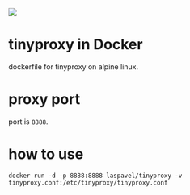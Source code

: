 ![](https://img.shields.io/github/v/release/laspavel/tinyproxy-docker)

# tinyproxy in Docker
dockerfile for tinyproxy on alpine linux.

# proxy port
port is ```8888```.

# how to use
```docker run -d -p 8888:8888 laspavel/tinyproxy -v tinyproxy.conf:/etc/tinyproxy/tinyproxy.conf```

